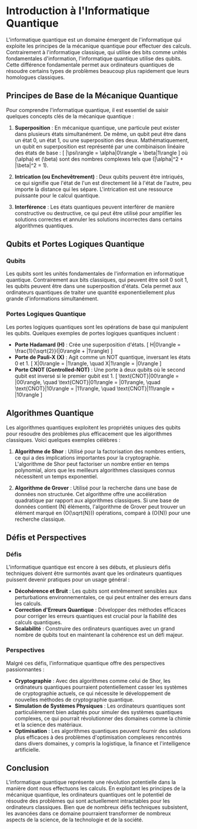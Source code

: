# Introduction à l'Informatique Quantique

L'informatique quantique est un domaine émergent de l'informatique qui exploite les principes de la mécanique quantique pour effectuer des calculs. Contrairement à l'informatique classique, qui utilise des bits comme unités fondamentales d'information, l'informatique quantique utilise des qubits. Cette différence fondamentale permet aux ordinateurs quantiques de résoudre certains types de problèmes beaucoup plus rapidement que leurs homologues classiques.

## Principes de Base de la Mécanique Quantique

Pour comprendre l'informatique quantique, il est essentiel de saisir quelques concepts clés de la mécanique quantique :

1. **Superposition** : En mécanique quantique, une particule peut exister dans plusieurs états simultanément. De même, un qubit peut être dans un état 0, un état 1, ou une superposition des deux. Mathématiquement, un qubit en superposition est représenté par une combinaison linéaire des états de base :
   \[
   |\psi\rangle = \alpha|0\rangle + \beta|1\rangle
   \]
   où \(\alpha\) et \(\beta\) sont des nombres complexes tels que \(|\alpha|^2 + |\beta|^2 = 1\).

2. **Intrication (ou Enchevêtrement)** : Deux qubits peuvent être intriqués, ce qui signifie que l'état de l'un est directement lié à l'état de l'autre, peu importe la distance qui les sépare. L'intrication est une ressource puissante pour le calcul quantique.

3. **Interférence** : Les états quantiques peuvent interférer de manière constructive ou destructive, ce qui peut être utilisé pour amplifier les solutions correctes et annuler les solutions incorrectes dans certains algorithmes quantiques.

## Qubits et Portes Logiques Quantique

### Qubits

Les qubits sont les unités fondamentales de l'information en informatique quantique. Contrairement aux bits classiques, qui peuvent être soit 0 soit 1, les qubits peuvent être dans une superposition d'états. Cela permet aux ordinateurs quantiques de traiter une quantité exponentiellement plus grande d'informations simultanément.

### Portes Logiques Quantique

Les portes logiques quantiques sont les opérations de base qui manipulent les qubits. Quelques exemples de portes logiques quantiques incluent :

- **Porte Hadamard (H)** : Crée une superposition d'états.
  \[
  H|0\rangle = \frac{1}{\sqrt{2}}(|0\rangle + |1\rangle)
  \]
- **Porte de Pauli-X (X)** : Agit comme un NOT quantique, inversant les états 0 et 1.
  \[
  X|0\rangle = |1\rangle, \quad X|1\rangle = |0\rangle
  \]
- **Porte CNOT (Controlled-NOT)** : Une porte à deux qubits où le second qubit est inversé si le premier qubit est 1.
  \[
  \text{CNOT}|00\rangle = |00\rangle, \quad \text{CNOT}|01\rangle = |01\rangle, \quad \text{CNOT}|10\rangle = |11\rangle, \quad \text{CNOT}|11\rangle = |10\rangle
  \]

## Algorithmes Quantique

Les algorithmes quantiques exploitent les propriétés uniques des qubits pour résoudre des problèmes plus efficacement que les algorithmes classiques. Voici quelques exemples célèbres :

1. **Algorithme de Shor** : Utilisé pour la factorisation des nombres entiers, ce qui a des implications importantes pour la cryptographie. L'algorithme de Shor peut factoriser un nombre entier en temps polynomial, alors que les meilleurs algorithmes classiques connus nécessitent un temps exponentiel.

2. **Algorithme de Grover** : Utilisé pour la recherche dans une base de données non structurée. Cet algorithme offre une accélération quadratique par rapport aux algorithmes classiques. Si une base de données contient \(N\) éléments, l'algorithme de Grover peut trouver un élément marqué en \(O(\sqrt{N})\) opérations, comparé à \(O(N)\) pour une recherche classique.

## Défis et Perspectives

### Défis

L'informatique quantique est encore à ses débuts, et plusieurs défis techniques doivent être surmontés avant que les ordinateurs quantiques puissent devenir pratiques pour un usage général :

- **Décohérence et Bruit** : Les qubits sont extrêmement sensibles aux perturbations environnementales, ce qui peut entraîner des erreurs dans les calculs.
- **Correction d'Erreurs Quantique** : Développer des méthodes efficaces pour corriger les erreurs quantiques est crucial pour la fiabilité des calculs quantiques.
- **Scalabilité** : Construire des ordinateurs quantiques avec un grand nombre de qubits tout en maintenant la cohérence est un défi majeur.

### Perspectives

Malgré ces défis, l'informatique quantique offre des perspectives passionnantes :

- **Cryptographie** : Avec des algorithmes comme celui de Shor, les ordinateurs quantiques pourraient potentiellement casser les systèmes de cryptographie actuels, ce qui nécessite le développement de nouvelles méthodes de cryptographie quantique.
- **Simulation de Systèmes Physiques** : Les ordinateurs quantiques sont particulièrement bien adaptés pour simuler des systèmes quantiques complexes, ce qui pourrait révolutionner des domaines comme la chimie et la science des matériaux.
- **Optimisation** : Les algorithmes quantiques peuvent fournir des solutions plus efficaces à des problèmes d'optimisation complexes rencontrés dans divers domaines, y compris la logistique, la finance et l'intelligence artificielle.

## Conclusion

L'informatique quantique représente une révolution potentielle dans la manière dont nous effectuons les calculs. En exploitant les principes de la mécanique quantique, les ordinateurs quantiques ont le potentiel de résoudre des problèmes qui sont actuellement intractables pour les ordinateurs classiques. Bien que de nombreux défis techniques subsistent, les avancées dans ce domaine pourraient transformer de nombreux aspects de la science, de la technologie et de la société.